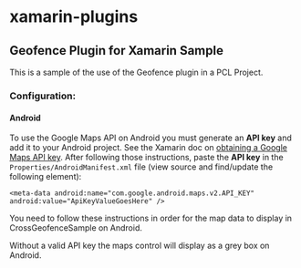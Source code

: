 xamarin-plugins 
===============

## Geofence Plugin for Xamarin Sample

This is a sample of the use of the Geofence plugin in a PCL Project.

### Configuration:

#### Android

To use the Google Maps API on Android you must generate an **API key** and add it to your Android project. See the Xamarin doc on [obtaining a Google Maps API key](http://developer.xamarin.com/guides/android/platform_features/maps_and_location/maps/obtaining_a_google_maps_api_key/). After following those instructions, paste the **API key** in the `Properties/AndroidManifest.xml` file (view source and find/update the following element):

    <meta-data android:name="com.google.android.maps.v2.API_KEY" android:value="ApiKeyValueGoesHere" />

You need to follow these instructions in order for the map data to display in CrossGeofenceSample on Android.

Without a valid API key the maps control will display as a grey box on Android.

